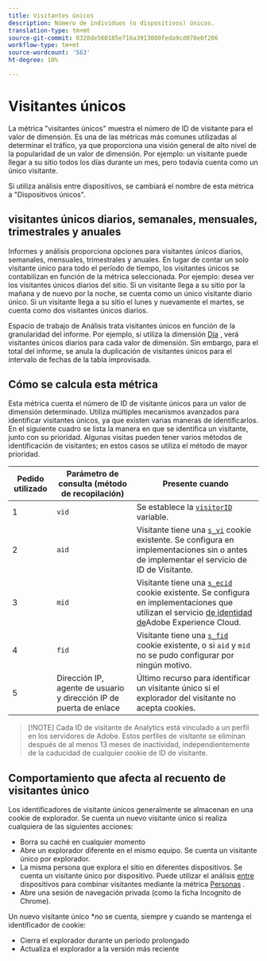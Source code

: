 ```yaml
---
title: Visitantes únicos
description: Número de individuos (o dispositivos) únicos.
translation-type: tm+mt
source-git-commit: 0328de560185e716a3913080feda9cd078e0f206
workflow-type: tm+mt
source-wordcount: '563'
ht-degree: 10%

---
```



# Visitantes únicos

La métrica &quot;visitantes únicos&quot; muestra el número de ID de visitante para el valor de dimensión. Es una de las métricas más comunes utilizadas al determinar el tráfico, ya que proporciona una visión general de alto nivel de la popularidad de un valor de dimensión. Por ejemplo: un visitante puede llegar a su sitio todos los días durante un mes, pero todavía cuenta como un único visitante.

Si utiliza análisis [](../cda/cda-home.md)entre dispositivos, se cambiará el nombre de esta métrica a &quot;Dispositivos únicos&quot;.

## visitantes únicos diarios, semanales, mensuales, trimestrales y anuales

Informes y análisis proporciona opciones para visitantes únicos diarios, semanales, mensuales, trimestrales y anuales. En lugar de contar un solo visitante único para todo el período de tiempo, los visitantes únicos se contabilizan en función de la métrica seleccionada. Por ejemplo: desea ver los visitantes únicos diarios del sitio. Si un visitante llega a su sitio por la mañana y de nuevo por la noche, se cuenta como un único visitante diario único. Si un visitante llega a su sitio el lunes y nuevamente el martes, se cuenta como dos visitantes únicos diarios.

Espacio de trabajo de Análisis trata visitantes únicos en función de la granularidad del informe. Por ejemplo, si utiliza la dimensión [Día](../dimensions/day.md) , verá visitantes únicos diarios para cada valor de dimensión. Sin embargo, para el total del informe, se anula la duplicación de visitantes únicos para el intervalo de fechas de la tabla improvisada.

## Cómo se calcula esta métrica

Esta métrica cuenta el número de ID de visitante únicos para un valor de dimensión determinado. Utiliza múltiples mecanismos avanzados para identificar visitantes únicos, ya que existen varias maneras de identificarlos. En el siguiente cuadro se lista la manera en que se identifica un visitante, junto con su prioridad. Algunas visitas pueden tener varios métodos de identificación de visitantes; en estos casos se utiliza el método de mayor prioridad.

| Pedido utilizado | Parámetro de consulta (método de recopilación) | Presente cuando |
| --- | --- | --- |
| 1 | `vid` | Se establece la [`visitorID`](/help/implement/vars/config-vars/visitorid.md) variable. |
| 2 | `aid` | Visitante tiene una [`s_vi`](https://docs.adobe.com/content/help/es-ES/core-services/interface/ec-cookies/cookies-analytics.html) cookie existente. Se configura en implementaciones sin o antes de implementar el servicio de ID de Visitante. |
| 3 | `mid` | Visitante tiene una [`s_ecid`](https://docs.adobe.com/content/help/es-ES/core-services/interface/ec-cookies/cookies-analytics.html) cookie existente. Se configura en implementaciones que utilizan el servicio [de identidad de](https://docs.adobe.com/content/help/es-ES/id-service/using/home.html)Adobe Experience Cloud. |
| 4 | `fid` | Visitante tiene una [`s_fid`](https://docs.adobe.com/content/help/es-ES/core-services/interface/ec-cookies/cookies-analytics.html) cookie existente, o si `aid` y `mid` no se pudo configurar por ningún motivo. |
| 5 | Dirección IP, agente de usuario y dirección IP de puerta de enlace | Último recurso para identificar un visitante único si el explorador del visitante no acepta cookies. |

>[!NOTE] Cada ID de visitante de Analytics está vinculado a un perfil en los servidores de Adobe. Estos perfiles de visitante se eliminan después de al menos 13 meses de inactividad, independientemente de la caducidad de cualquier cookie de ID de visitante.

## Comportamiento que afecta al recuento de visitantes único

Los identificadores de visitante únicos generalmente se almacenan en una cookie de explorador. Se cuenta un nuevo visitante único si realiza cualquiera de las siguientes acciones:

* Borra su caché en cualquier momento
* Abre un explorador diferente en el mismo equipo. Se cuenta un visitante único por explorador.
* La misma persona que explora el sitio en diferentes dispositivos. Se cuenta un visitante único por dispositivo. Puede utilizar el análisis [entre](../cda/cda-home.md) dispositivos para combinar visitantes mediante la métrica [Personas](people.md) .
* Abre una sesión de navegación privada (como la ficha Incognito de Chrome).

Un nuevo visitante único **no* se cuenta, siempre y cuando se mantenga el identificador de cookie:

* Cierra el explorador durante un período prolongado
* Actualiza el explorador a la versión más reciente
